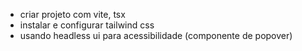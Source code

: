 - criar projeto com vite, tsx
- instalar e configurar tailwind css
- usando headless ui para acessibilidade (componente de popover)